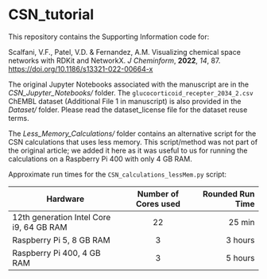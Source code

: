 # CSN_tutorial

This repository contains the Supporting Information code for:

Scalfani, V.F., Patel, V.D. & Fernandez, A.M. Visualizing chemical space networks with RDKit and NetworkX.
*J Cheminform*, **2022**, *14*, 87. https://doi.org/10.1186/s13321-022-00664-x

The original Jupyter Notebooks associated with the manuscript are in the *CSN_Jupyter_Notebooks/* folder. The `glucocorticoid_recepter_2034_2.csv` ChEMBL dataset (Additional File 1 in manuscript) is also provided in the *Dataset/* folder. Please read the dataset_license file for the dataset reuse terms.

The *Less_Memory_Calculations/* folder contains an alternative script for the CSN calculations that uses less memory.
This script/method was not part of the original article; we added it here as it was useful to us for running the
calculations on a Raspberry Pi 400 with only 4 GB RAM.

Approximate run times for the `CSN_calculations_lessMem.py` script:

| Hardware                                    | Number of Cores used | Rounded Run Time |
|---------------------------------------------|:--------------------:|-----------------:|
| 12th generation Intel Core i9, 64 GB RAM    | 22                   |    25 min        |
| Raspberry Pi 5, 8 GB RAM                    | 3                    |    3 hours       |
| Raspberry Pi 400, 4 GB RAM                  | 3                    |    5 hours       |

